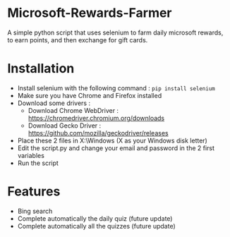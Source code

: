 # Microsoft-Rewards-Farmer
A simple python script that uses selenium to farm daily microsoft rewards, to earn points, and then exchange for gift cards.

# Installation
* Install selenium with the following command : `pip install selenium`
* Make sure you have Chrome and Firefox installed
* Download some drivers :
  * Download Chrome WebDriver : https://chromedriver.chromium.org/downloads
  * Download Gecko Driver : https://github.com/mozilla/geckodriver/releases
* Place these 2 files in X:\Windows (X as your Windows disk letter)
* Edit the script.py and change your email and password in the 2 first variables
* Run the script

# Features
- Bing search
- Complete automatically the daily quiz (future update)
- Complete automatically all the quizzes (future update)
